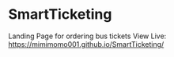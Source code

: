 # SmartTicketing
 Landing Page for ordering bus tickets
 View Live: https://mimimomo001.github.io/SmartTicketing/
